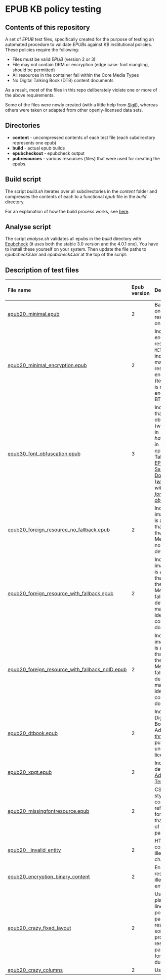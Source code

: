 # EPUB KB policy testing

## Contents of this repository

A set of *EPUB* test files, specifically created for the purpose of testing an automated procedure to validate *EPUB*s  against KB institutional policies. These policies require the following:

* Files must be valid *EPUB* (version 2 or 3)
* File may not contain DRM or encryption (edge case: font mangling, should be permitted)
* All resources in the container fall within the Core Media Types 
* No Digital Talking Book (DTB) content documents

As a result, most of the files in this repo deliberately violate one or more of the above requirements. 

Some of the files were newly created (with a little help from [Sigil](http://sigil-ebook.com/)), whereas others were taken or adapted from other openly-licensed data sets. 

## Directories

* **content** - uncompressed contents of each test file (each subdirectory represents one epub)
* **build** - actual epub builds
* **epubcheckout** - epubcheck output
* **pubresources** - various resources (files) that were used for creating the epubs.

## Build script

The script *build.sh* iterates over all subdirectories in the *content* folder and compresses the contents of each to a functional *epub* file in the *build* directory.

For an explanation of how the build process works, see [here](https://gist.github.com/bitsgalore/da04413787931d20a8bf).

## Analyse script

The script *analyse.sh* validates all epubs in the *build* directory with [Epubcheck](https://github.com/idpf/epubcheck) (it uses both the stable 3.0 version and the 4.0.1 one). You have to install these yourself on your system. Then update the file paths to *epubcheck3Jar* and *epubcheck4Jar* at the top of the script.

## Description of test files

|File name|Epub version|Description|Epubcheck (3,4) output|
|:--|:--|:--|:--|
|[epub20_minimal.epub](build/epub20_minimal.epub?raw=true)|2|Basic file with one text resource and one image|[3](epubcheckout/3.0.1/epub20_minimal.xml),[4](epubcheckout/4.0.1/epub20_minimal.xml)|
|[epub20_minimal_encryption.epub](build/epub20_minimal_encryption.epub?raw=true)|2|Includes encryption.xml resource in `META-INF`, indicating that main text resource is encrypted (text resource is not *actually* encrypted, BTW)|[3](epubcheckout/3.0.1/epub20_minimal_encryption.xml),[4](epubcheckout/4.0.1/epub20_minimal_encryption.xml)|
|[epub30_font_obfuscation.epub](build/epub30_font_obfuscation.epub?raw=true)|3|Includes fonts that are obfuscated (which results in *hasEncryption* in epubcheck). Taken from [EPUB 3 Sample Documents](https://code.google.com/p/epub-samples/) ([*wasteland with OTF fonts, obfuscated*](https://code.google.com/p/epub-samples/downloads/detail?name=wasteland-otf-obf-20120118.epub&can=2&q=)).|[3](epubcheckout/3.0.1/epub30_font_obfuscation.xml),[4](epubcheckout/4.0.1/epub30_font_obfuscation.xml)|
|[epub20_foreign_resource_no_fallback.epub](build/epub20_foreign_resource_no_fallback.epub?raw=true)|2|Includes JP2 image, which is a format that is not on the list of Core Media Types; no fallback defined|[3](epubcheckout/3.0.1/epub20_foreign_resource_no_fallback.xml),[4](epubcheckout/4.0.1/epub20_foreign_resource_no_fallback.xml)|
|[epub20_foreign_resource_with_fallback.epub](build/epub20_foreign_resource_with_fallback.epub?raw=true)|2|Includes JP2 image, which is a format that is not on the list of Core Media Types; fallback defined in manifest, identifier in content document|[3](epubcheckout/3.0.1/epub20_foreign_resource_with_fallback.xml),[4](epubcheckout/4.0.1/epub20_foreign_resource_with_fallback.xml)|
|[epub20_foreign_resource_with_fallback_noID.epub](build/epub20_foreign_resource_with_fallback_noID.epub?raw=true)|2|Includes JP2 image, which is a format that is not on the list of Core Media Types; fallback defined in manifest, no identifier in content document|[3](epubcheckout/3.0.1/epub20_foreign_resource_with_fallback_noID.xml),[4](epubcheckout/4.0.1/epub20_foreign_resource_with_fallback_noID.xml)|
|[epub20_dtbook.epub](build/epub20_dtbook.epub?raw=true)|2|Includes Digital Talking Book content. Adapted from [threepress](https://code.google.com/p/threepress/source/browse/branches/bookworm-caching/library/test-data/data/hauy.epub?r=583), published under [BSD 3](http://opensource.org/licenses/BSD-3-Clause) license.|[3](epubcheckout/3.0.1/epub20_dtbook.xml),[4](epubcheckout/4.0.1/epub20_dtbook.xml)|
|[epub20_xpgt.epub](build/epub20_xpgt.epub?raw=true)|2|Includes style definitions as [Adobe Page Template](http://wiki.mobileread.com/wiki/XPGT).|[3](epubcheckout/3.0.1/epub20_xpgt.xml),[4](epubcheckout/4.0.1/epub20_xpgt.xml)|
|[epub20_missingfontresource.epub](build/epub20_missingfontresource.epub?raw=true)|2|CSS stylesheet contains reference to font resource that is not part of the package.|[3](epubcheckout/3.0.1/epub20_missingfontresource.xml),[4](epubcheckout/3.0.1/epub20_missingfontresource.xml)|
|[epub20__invalid_entity](build/epub20_invalid_entity.epub?raw=true)|2|HTML contains illegal control character|[3](epubcheckout/3.0.1/epub20__invalid_entity.xml),[4](epubcheckout/4.0.1/epub20__invalid_entity.xml)|
|[epub20_encryption_binary_content](build/epub20_encryption_binary_content.epub?raw=true)|2|Encrypted resource with illegal named entity|[3](epubcheckout/3.0.1/epub20_encryption_binary_content.xml),[4](epubcheckout/4.0.1/epub20_encryption_binary_content.xml)|
|[epub20_crazy_fixed_layout](build/epub20_crazy_fixed_layout.epub?raw=true)|2|Uses CSS to place each line at fixed position on the page. This results in all sorts of problems after resizing the page and/or font. Valid (but dumb) *EPUB*.|[3](epubcheckout/3.0.1/epub20_crazy_fixed_layout.xml),[4](epubcheckout/4.0.1/epub20_crazy_fixed_layout.xml)|
|[epub20_crazy_columns](build/epub20_crazy_columns.epub?raw=true)|2|Uses *<style>* tags to define columns. Another valid (but dumb) *EPUB*.|[3](epubcheckout/3.0.1/epub20_crazy_columns.xml),[4](epubcheckout/4.0.1/epub20_crazy_columns.xml)|



## How to add a new test file

1. Add uncompressed directory structure to *content* folder
2. Run script to update the builds
3. Add descriptive entry to table above

<!--

## Core Media Types in *EPUB* 2 and *3*

The following table lists all permitted Core Media Types of *EPUB* 3 (which is a superset of those in *EPUB* 2, but see below):

| Media Type                  | Description                                        |
|-----------------------------|----------------------------------------------------|
| image/gif                   | GIF Images                                         |
| image/jpeg                  | JPEG Images                                        |
| image/png                   | PNG Images                                         |
| image/svg+xml               | SVG documents                                      |
| application/xhtml+xml       | XHTML5 Content Documents, EPUB Navigation Document |
| application/x-dtbncx+xml    | NCX (superseded)                                   |
| application/vnd.ms-opentype | OpenType fonts                                     |
| application/font-woff       | WOFF fonts                                         |
| application/smil+xml        | EPUB Media Overlay documents                       |
| application/pls+xml         | Text-to-Speech Pronunciation lexicons              |
| audio/mpeg                  | MP3 audio                                          |
| audio/mp4                   | AAC LC audio using MP4 container                   |
| text/css                    | EPUB Style Sheets                                  |
| text/javascript             | Scripts                                            |


The table below indicates the support of these Core Media Types in *EPUB* 2 and 3:

| Media Type                  | EPUB 2 | EPUB 3 |
|-----------------------------|--------|--------|
| image/gif                   | ✓      | ✓      |
| image/jpeg                  | ✓      | ✓      |
| image/png                   | ✓      | ✓      |
| image/svg+xml               | ✓      | ✓      |
| application/xhtml+xml       | ✓      | ✓      |
| application/x-dtbncx+xml    | ✓      | ✓      |
| application/vnd.ms-opentype | -      | ✓      |
| application/font-woff       | -      | ✓      |
| application/smil+xml        | -      | ✓      |
| application/pls+xml         | -      | ✓      |
| audio/mpeg                  | -      | ✓      |
| audio/mp4                   | -      | ✓      |
| text/css                    | ✓      | ✓      |
| text/javascript             | -      | ✓      |


Most of the *EPUB* 3 Core Media Types are also supported by *EPUB* 2, with the exception of fonts (*OpenType* and *WOFF*), Media Overlay Documents, Text-to-Speech Overlay documents, *MP3* and *AAC LC* Audio and scripts. In addition, for Content Documents *EPUB* 2 allows the use of the *Digital Talking Book* format (DTBook) as an alternative to *XHTML1.1*. This is no longer the case in *EPUB* 3. However, Section 2.2 (Reading System Conformance) of *EPUB Publications* states that 

> [a]n EPUB Reading System (...) *should* process EPUB version 2 Publications (...)
> 

## Detection of Digital Talking Book content documents

From <http://www.idpf.org/epub/20/spec/OPS_2.0.1_draft.htm#TOC1.4.1.1>:

> A document is considered an OPS Content Document if and only if:
>
>   i. it uses a combination of the XHTML subset defined in this document and OPS-specific content extensions such as Inline XML Islands and Inline SVG; or
>   ii. it is a document with the MIME media type application/x-dtbook+xml which conforms to the DTB specification (http://www.niso.org/standards/resources/Z39-86-2005.html) and must not use OPS-specific content extensions such as Inline XML Islands or Inline SVG; or
>   iii. it is an XML document of any other MIME media type and is thus an Out-Of-Line XML Island

Samples here:

<http://robertjszmidt.pl/node/284>
<https://code.google.com/p/threepress/source/browse/branches/bookworm-caching/library/test-data/data/hauy.epub?r=583>


-->

## License

All files here are released under the Creative Commons 3.0 BY-SA license, unless stated otherwise.